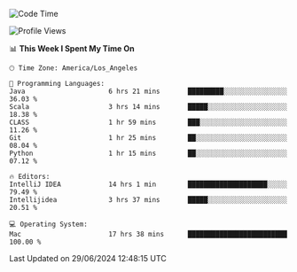 <!--START_SECTION:waka-->
![Code Time](http://img.shields.io/badge/Code%20Time-1%2C082%20hrs%2028%20mins-blue)

![Profile Views](http://img.shields.io/badge/Profile%20Views-0-blue)

📊 **This Week I Spent My Time On** 

```text
🕑︎ Time Zone: America/Los_Angeles

💬 Programming Languages: 
Java                     6 hrs 21 mins       █████████░░░░░░░░░░░░░░░░   36.03 % 
Scala                    3 hrs 14 mins       █████░░░░░░░░░░░░░░░░░░░░   18.38 % 
CLASS                    1 hr 59 mins        ███░░░░░░░░░░░░░░░░░░░░░░   11.26 % 
Git                      1 hr 25 mins        ██░░░░░░░░░░░░░░░░░░░░░░░   08.04 % 
Python                   1 hr 15 mins        ██░░░░░░░░░░░░░░░░░░░░░░░   07.12 % 

🔥 Editors: 
IntelliJ IDEA            14 hrs 1 min        ████████████████████░░░░░   79.49 % 
Intellijidea             3 hrs 37 mins       █████░░░░░░░░░░░░░░░░░░░░   20.51 % 

💻 Operating System: 
Mac                      17 hrs 38 mins      █████████████████████████   100.00 % 
```


 Last Updated on 29/06/2024 12:48:15 UTC
<!--END_SECTION:waka-->
